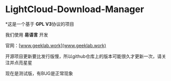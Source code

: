 # LightCloud-Download-Manager
*这是一个基于 **GPL V3**协议的项目

我们使用 **易语言** 开发

官网：[www.geeklab.work](www.geeklab.work)

开源项目更新要比发行版慢，所以github仓库上的版本可能很久才更新一次，请关注并点亮星星

现在是测试版，有BUG是正常现象

